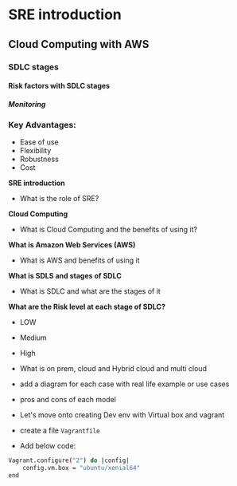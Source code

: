 # SRE introduction 
## Cloud Computing with AWS
### SDLC stages
#### Risk factors with SDLC stages
##### Monitoring

### Key Advantages:
- Ease of use
- Flexibility
- Robustness
- Cost

**SRE introduction**
- What is the role of SRE?




**Cloud Computing**
- What is Cloud Computing and the benefits of using it?


**What is Amazon Web Services (AWS)**
- What is AWS and benefits of using it



**What is SDLS and stages of SDLC**
- What is SDLC and what are the stages of it

**What are the Risk level at each stage of SDLC?**
- LOW
- Medium
- High

- What is on prem, cloud and Hybrid cloud and multi cloud
- add a diagram for each case with real life example or use cases
- pros and cons of each model

- Let's move onto creating Dev env with Virtual box and vagrant
- create a file `Vagrantfile`
- Add below code:
```bash
Vagrant.configure("2") do |config|
    config.vm.box = "ubuntu/xenial64"
end
```

